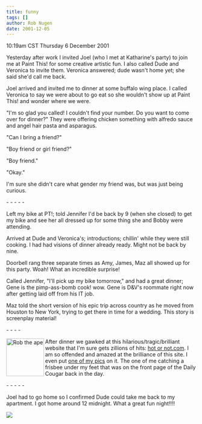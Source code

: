 ```yaml
---
title: funny
tags: []
author: Rob Nugen
date: 2001-12-05
---
```


<title></title>
<p class=date>10:19am CST Thursday 6 December 2001</p>

<p>Yesterday after work I invited Joel (who I met at Katharine's
party) to join me at Paint This! for some creative artistic fun.  I
also called Dude and Veronica to invite them.  Veronica answered; dude
wasn't home yet; she said she'd call me back.</p>

<p>Joel arrived and invited me to dinner at some buffalo wing place.
I called Veronica to say we were about to go eat so she wouldn't show
up at Paint This! and wonder where we were.</p>

<p>"I'm so glad you called!  I couldn't find your number.  Do you want
to come over for dinner?"  They were offering chicken something with
alfredo sauce and angel hair pasta and asparagus.</p>

<p>"Can I bring a friend?"</p>

<p>"Boy friend or girl friend?"</p>

<p>"Boy friend."</p>

<p>"Okay."</p>

<p>I'm sure she didn't care what gender my friend was, but was just
being curious.</p>

<p>- - - - -</p>

<p>Left my bike at PT!; told Jennifer I'd be back by 9 (when she
closed) to get my bike and see her all dressed up for some thing she
and Bobby were attending.</p>

<p>Arrived at Dude and Veronica's; introductions; chillin' while they
were still cooking.  I had had visions of dinner already ready.  Might
not be back by nine.</p>

<p>Doorbell rang three separate times as Amy, James, Maz all showed up
for this party.  Woah!  What an incredible surprise!</p>

<p>Called Jennifer, "I'll pick up my bike tomorrow," and had a great
dinner; Gene is the pimp-ass-bomb cook!  wow.  Gene is D&V's roommate
right now after getting laid off from his IT job.</p>

<p>Maz told the short version of his epic trip across country as he
moved from Houston to New York, trying to get there in time for a
wedding.  This story is screenplay material!</p>

<p>- - - -</p>

<p><a href="/images/college/front_page.jpg"><img
src="/images/college/front_page.jpg" border=0 width=100 align=left
alt='Rob the ape'></a> After dinner we gawked at this
hilarious/tragic/brilliant website that I'm sure gets zillions of
hits: <a href="https://www.hotornot.com">hot or not.com</a>.  I am so
offended and amazed at the brilliance of this site.  I even put <a
href="https://www.hotornot.com/r/?eid=SSSLKY&key=SLR">one of my
pics</a> on it.  The one of me catching a frisbee under my feet that
was on the front page of the Daily Cougar back in the day.</p>

<p>- - - - -</p>

<p>Joel had to go home so I confirmed Dude could take me back to my
apartment.  I got home around 12 midnight.  What a great fun
night!!!!</p>

<p><img src='/images/rob/wL-ROB.gif'/></p>

